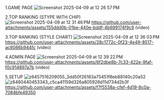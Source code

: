 

1.GAME PAGE
![Screenshot 2025-04-09 at 12 26 57 PM](https://github.com/user-attachments/assets/1a4ad4a6-381e-461c-8171-9bf599ffbb18)

2.TOP RANKING (STYPE WITH CHIP)
![Screenshot 2025-04-09 at 12 31 46 PM](https://github.com/user-attachments/assets/c7413212-8749-4a6a-90dd-e505c060964c)
https://github.com/user-attachments/assets/155ddd0b-01be-440e-bddf-4b699174f9c9    (video)


3.TOP RANKING (STYLE CHART)
![Screenshot 2025-04-09 at 12 36 03 PM](https://github.com/user-attachments/assets/97984fcf-4544-4255-9592-d787db8e4858)
https://github.com/user-attachments/assets/28c1772c-0f23-4e49-8517-ac8086b944fc (video)

4.ADMIN PAGE
![Screenshot 2025-04-09 at 12 39 22 PM](https://github.com/user-attachments/assets/3329e7e7-2550-42eb-b5ab-9e09ce00fcff)
https://github.com/user-attachments/assets/6f2dbe8b-7c33-422e-9faf-f0c914897a7b (video) 

5.SETUP
![z6457516209055_3dd50f26183a75451f8eb88140c20a52](https://github.com/user-attachments/assets/d1aed398-add2-47d1-8a72-3f07aa7c2018)
![z6460440453343_c5ca41159d326a805926d11d734d2b3f](https://github.com/user-attachments/assets/8a82ce35-d733-4bc2-bc85-f6b91e53b50e)
https://github.com/user-attachments/assets/f7f5538a-cfef-4d19-8c0a-7084bfe49350



